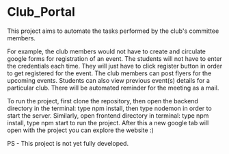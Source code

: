 # Club_Portal
This project aims to automate the tasks performed by the club's committee members.

For example, the club members would not have to create and circulate google forms for registration of an event.
The students will not have to enter the credentials each time. They will just have to click register button in order to get registered for the event.
The club members can post flyers for the upcoming events. Students can also view previous event(s) details for a particular club.
There will be automated reminder for the meeting as a mail.

To run the project, first clone the repository, then open the backend directory in the terminal: type npm install, then type nodemon in order to start the server.
Similarly, open frontend directory in terminal: type npm install, type npm start to run the project.
After this a new google tab will open with the project you can explore the website :)

PS - This project is not yet fully developed.
